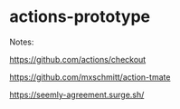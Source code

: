 # actions-prototype


Notes:

https://github.com/actions/checkout

https://github.com/mxschmitt/action-tmate

https://seemly-agreement.surge.sh/

